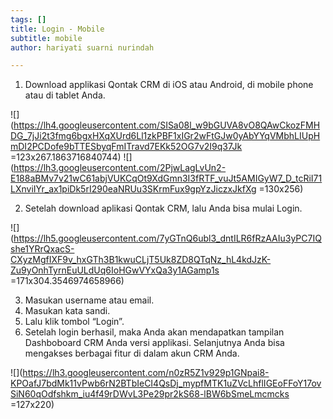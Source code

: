 ```yaml
---
tags: []
title: Login - Mobile
subtitle: mobile
author: hariyati suarni nurindah

---
```

1. Download applikasi Qontak CRM di iOS atau Android, di mobile phone atau di tablet Anda.

![](https://lh4.googleusercontent.com/SISa08l_w9bGUVA8vO8QAwCkozFMHDG_7jJi2t3fmg6bgxHXqXUrd6Ll1zkPBF1xIGr2wFtGJw0yAbYYqVMbhLIUpHmDI2PCDofe9bTTESbyqFmITravd7EKk52OG7v2I9q37Jk =123x267.1863716840744) ![](https://lh3.googleusercontent.com/2PjwLagLvUn2-E188aBMv7v21wC61abjVUKCqOt9XdGmn3I3fRTF_vuJt5AMIGyW7_D_tcRiI71LXnviIYr_ax1piDk5rI290eaNRUu3SKrmFux9gpYzJiczxJkfXg =130x256)

2. Setelah download aplikasi Qontak CRM, lalu Anda bisa mulai Login.

![](https://lh5.googleusercontent.com/7yGTnQ6ubl3_dntILR6fRzAAIu3yPC7IQshe1YRrQxacS-CXyzMgfIXF9v_hxGTh3B1kwuCLjT5Uk8ZD8QTqNz_hL4kdJzK-Zu9yOnhTyrnEuULdUq6IoHGwVYxQa3y1AGamp1s =171x304.3546974658966)

3. Masukan username atau email.
4. Masukan kata sandi.
5. Lalu klik tombol “Login”.
6. Setelah login berhasil, maka Anda akan mendapatkan tampilan Dashboboard CRM Anda versi applikasi. Selanjutnya Anda bisa mengakses berbagai fitur di dalam akun CRM Anda.

![](https://lh3.googleusercontent.com/n0zR5Z1v929p1GNpai8-KPOafJ7bdMk11vPwb6rN2BTbIeCI4QsDj_mypfMTK1uZVcLhflIGEoFFoY17ovSiN60qOdfshkm_iu4f49rDWvL3Pe29pr2kS68-lBW6bSmeLmcmcks =127x220)